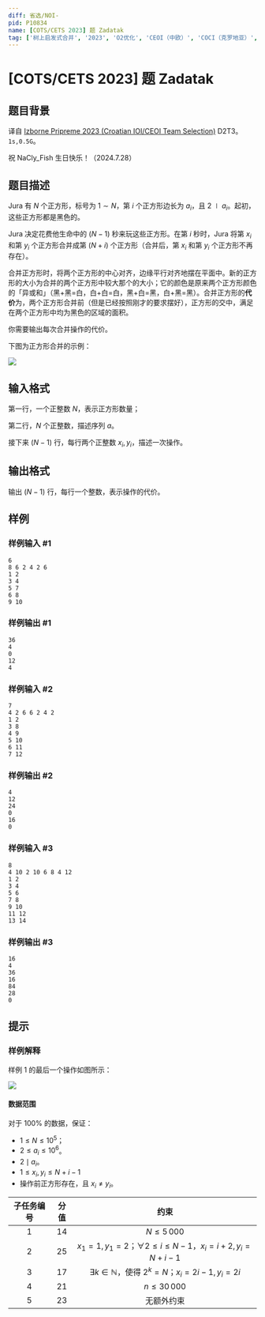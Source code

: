 ```yaml
---
diff: 省选/NOI-
pid: P10834
name: [COTS/CETS 2023] 题 Zadatak
tag: ['树上启发式合并', '2023', 'O2优化', 'CEOI（中欧）', 'COCI（克罗地亚）', '线段树合并']
---
```

# [COTS/CETS 2023] 题 Zadatak
## 题目背景


译自 [Izborne Pripreme 2023 (Croatian IOI/CEOI Team Selection)](https://hsin.hr/pripreme2023/) D2T3。$\texttt{1s,0.5G}$。

祝 NaCly_Fish 生日快乐！（2024.7.28）
## 题目描述

Jura 有 $N$ 个正方形，标号为 $1\sim N$，第 $i$ 个正方形边长为 $a_i$，且 $2\mid a_i$。起初，这些正方形都是黑色的。

Jura 决定花费他生命中的 $(N-1)$ 秒来玩这些正方形。在第 $i$ 秒时，Jura 将第 $x_i$ 和第 $y_i$ 个正方形合并成第 $(N+i)$ 个正方形（合并后，第 $x_i$ 和第 $y_i$ 个正方形不再存在）。

合并正方形时，将两个正方形的中心对齐，边缘平行对齐地摆在平面中。新的正方形的大小为合并的两个正方形中较大那个的大小；它的颜色是原来两个正方形颜色的「异或和」（黑+黑=白，白+白=白，黑+白=黑，白+黑=黑）。合并正方形的**代价**为，两个正方形合并前（但是已经按照刚才的要求摆好），正方形的交中，满足在两个正方形中均为黑色的区域的面积。

你需要输出每次合并操作的代价。

下图为正方形合并的示例：

![](https://cdn.luogu.com.cn/upload/image_hosting/8uquyi9a.png)

## 输入格式

第一行，一个正整数 $N$，表示正方形数量；

第二行，$N$ 个正整数，描述序列 $a$。

接下来 $(N-1)$ 行，每行两个正整数 $x_i,y_i$，描述一次操作。
## 输出格式

输出 $(N-1)$ 行，每行一个整数，表示操作的代价。
## 样例

### 样例输入 #1
```
6 
8 6 2 4 2 6
1 2
3 4
5 7
6 8
9 10
```
### 样例输出 #1
```
36
4
0
12
4
```
### 样例输入 #2
```
7 
4 2 6 6 2 4 2
1 2
3 8
4 9
5 10
6 11
7 12
```
### 样例输出 #2
```
4
12
24
0
16
0 
```
### 样例输入 #3
```
8
4 10 2 10 6 8 4 12
1 2
3 4
5 6
7 8
9 10
11 12
13 14
```
### 样例输出 #3
```
16
4
36
16
84
28
0
```
## 提示


### 样例解释

样例 $1$ 的最后一个操作如图所示：

![](https://cdn.luogu.com.cn/upload/image_hosting/rvjzj56s.png)

#### 数据范围

对于 $100\%$ 的数据，保证：

- $1\le N\le 10^5$；
- $2\le a_i\le 10^6$。
- $2\mid a_i$。
- $1\le x_i,y_i\le N+i-1$
- 操作前正方形存在，且 $x_i\neq y_i$。

| 子任务编号 | 分值 | 约束  |
|:-----:|:------:|:-------:|
| $1$  | $14$  | $N\le 5\, 000$  |
| $2$  | $25$  | $x_1=1,y_1=2$；$\forall 2\le i\le N-1$，$x_i=i+2,y_i=N+i-1$  |
| $3$  | $17$  | $\exists k\in \mathbb{N}$，使得 $2^k=N$；$x_i=2i-1,y_i=2i$ |
| $4$  | $21$  | $n\le 30\, 000$ |
| $5$  | $23$  | 无额外约束 |




